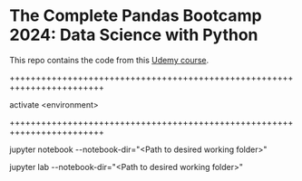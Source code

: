 # The Complete Pandas Bootcamp 2024: Data Science with Python

This repo contains the code from this [Udemy course](https://www.udemy.com/course/the-pandas-bootcamp/).

++++++++++++++++++++++++++++++++++++++++++++++++++++++++++++++++++++++++

activate \<environment\>

++++++++++++++++++++++++++++++++++++++++++++++++++++++++++++++++++++++++

jupyter notebook --notebook-dir="\<Path to desired working folder\>"

jupyter lab --notebook-dir="\<Path to desired working folder\>"
